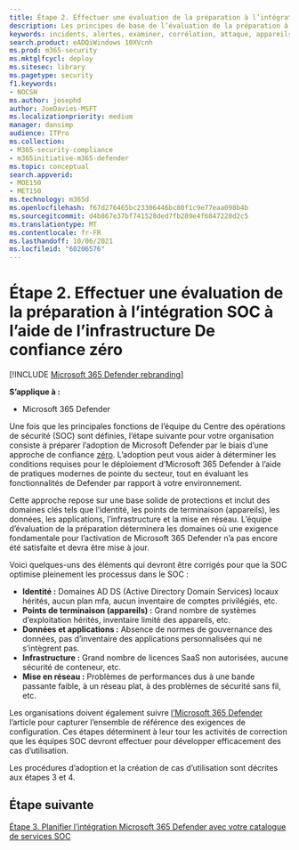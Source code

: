 ```yaml
---
title: Étape 2. Effectuer une évaluation de la préparation à l’intégration SOC à l’aide de l’infrastructure De confiance zéro
description: Les principes de base de l’évaluation de la préparation à l’intégration SOC à l’aide de l’infrastructure de confiance zéro lors de l’intégration Microsoft 365 Defender vos opérations de sécurité.
keywords: incidents, alertes, examiner, corrélation, attaque, appareils, utilisateurs, identités, identité, boîte aux lettres, e-mail, 365, microsoft, m365, réponse aux incidents, cyber-attaque, secops, opérations de sécurité, soc
search.product: eADQiWindows 10XVcnh
ms.prod: m365-security
ms.mktglfcycl: deploy
ms.sitesec: library
ms.pagetype: security
f1.keywords:
- NOCSH
ms.author: josephd
author: JoeDavies-MSFT
ms.localizationpriority: medium
manager: dansimp
audience: ITPro
ms.collection:
- M365-security-compliance
- m365initiative-m365-defender
ms.topic: conceptual
search.appverid:
- MOE150
- MET150
ms.technology: m365d
ms.openlocfilehash: f67d276465bc23306446bc80f1c9e77eaa098b4b
ms.sourcegitcommit: d4b867e37bf741528ded7fb289e4f6847228d2c5
ms.translationtype: MT
ms.contentlocale: fr-FR
ms.lasthandoff: 10/06/2021
ms.locfileid: "60206576"
---
```

# <a name="step-2-perform-a-soc-integration-readiness-assessment-using-the-zero-trust-framework"></a>Étape 2. Effectuer une évaluation de la préparation à l’intégration SOC à l’aide de l’infrastructure De confiance zéro

[!INCLUDE [Microsoft 365 Defender rebranding](../includes/microsoft-defender.md)]

**S’applique à :**
- Microsoft 365 Defender

Une fois que les principales fonctions de l’équipe du Centre des opérations de sécurité (SOC) sont définies, l’étape suivante pour votre organisation consiste à préparer l’adoption de Microsoft Defender par le biais d’une approche de confiance [zéro](/security/zero-trust/). L’adoption peut vous aider à déterminer les conditions requises pour le déploiement d’Microsoft 365 Defender à l’aide de pratiques modernes de pointe du secteur, tout en évaluant les fonctionnalités de Defender par rapport à votre environnement. 

Cette approche repose sur une base solide de protections et inclut des domaines clés tels que l’identité, les points de terminaison (appareils), les données, les applications, l’infrastructure et la mise en réseau. L’équipe d’évaluation de la préparation déterminera les domaines où une exigence fondamentale pour l’activation de Microsoft 365 Defender n’a pas encore été satisfaite et devra être mise à jour. 

Voici quelques-uns des éléments qui devront être corrigés pour que la SOC optimise pleinement les processus dans le SOC :

- **Identité :**     Domaines AD DS (Active Directory Domain Services) locaux hérités, aucun plan mfa, aucun inventaire de comptes privilégiés, etc.
- **Points de terminaison (appareils) :**  Grand nombre de systèmes d’exploitation hérités, inventaire limité des appareils, etc.
- **Données et applications :**    Absence de normes de gouvernance des données, pas d’inventaire des applications personnalisées qui ne s’intègrent pas.
- **Infrastructure :**   Grand nombre de licences SaaS non autorisées, aucune sécurité de conteneur, etc.
- **Mise en réseau :**   Problèmes de performances dus à une bande passante faible, à un réseau plat, à des problèmes de sécurité sans fil, etc.

Les organisations doivent également suivre [l’Microsoft 365 Defender](m365d-enable.md) l’article pour capturer l’ensemble de référence des exigences de configuration. Ces étapes déterminent à leur tour les activités de correction que les équipes SOC devront effectuer pour développer efficacement des cas d’utilisation. 

Les procédures d’adoption et la création de cas d’utilisation sont décrites aux étapes 3 et 4.

## <a name="next-step"></a>Étape suivante

[Étape 3. Planifier l’intégration Microsoft 365 Defender avec votre catalogue de services SOC](integrate-microsoft-365-defender-secops-services.md)
